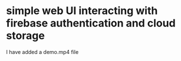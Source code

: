 # simple web UI interacting with firebase authentication and cloud storage
<p>I have added a demo.mp4 file</p>
